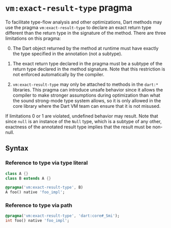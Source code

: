 # `vm:exact-result-type` pragma

To facilitate type-flow analysis and other optimizations, Dart methods may use
the pragma `vm:exact-result-type` to declare an exact return type different than
the return type in the signature of the method. There are three limitations on
this pragma:

0. The Dart object returned by the method at runtime must have exactly the type
specified in the annotation (not a subtype).

1. The exact return type declared in the pragma must be a subtype of the return
   type declared in the method signature.
   Note that this restriction is not enforced automatically by the compiler.

2. `vm:exact-result-type` may only be attached to methods in the `dart:*`
   libraries.
   This pragma can introduce unsafe behavior since it allows the compiler to
   make stronger assumptions during optimization than what the sound strong-mode
   type system allows, so it is only allowed in the core library where the Dart
   VM team can ensure that it is not misused.

If limitations 0 or 1 are violated, undefined behavior may result.
Note that since `null` is an instance of the `Null` type, which is a subtype of any other, exactness of the annotated result type implies that the result must be non-null.

## Syntax

### Reference to type via type literal

```dart
class A {}
class B extends A {}

@pragma('vm:exact-result-type', B)
A foo() native 'foo_impl';
```

### Reference to type via path

```dart
@pragma('vm:exact-result-type', 'dart:core#_Smi');
int foo() native 'foo_impl';
```
